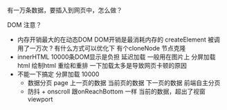 有一万条数据，要插入到网页中，怎么做？

DOM 注意？

- 内存开销最大的在动态DOM
  DOM开销是最消耗内存的
  createElement 被调用了一万次 ? 有什么方式可以优化下
  有个cloneNode 节点克隆
- innerHTML
  10000条DOM显示是负担
  延迟加载 一般用在图片上
  分屏加载 html
  绘制html 重绘和重排 一下加载太多是导致网页卡顿的原因
- 不能一下搞定 分屏加载
  10000
  - 数据分页 page 上一页的数据 当前页的数据 下一页的数据
    前端自主分页
  - 防抖 + onscroll
    跟onReachBottom 一样
    当前的数据，超出了视窗 viewport